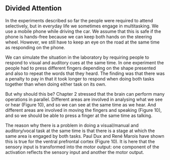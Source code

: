 ## Divided Attention

In the experiments described so far the people were required to attend selectively, but in everyday life we sometimes engage in multitasking. We use a mobile phone while driving the car. We assume that this is safe if the phone is hands-free because we can keep both hands on the steering wheel. However, we still have to keep an eye on the road at the same time as responding on the phone.

We can simulate the situation in the laboratory by requiring people to respond to visual and auditory cues at the same time. In one experiment the people had to press different fingers depending on the shape presented and also to repeat the words that they heard. The finding was that there was a penalty to pay in that it took longer to respond when doing both tasks together than when doing either task on its own.

But why should this be? Chapter 2 stressed that the brain can perform many operations in parallel. Different areas are involved in analysing what we see or hear (Figure 10), and so we can see at the same time as we hear. And different areas are involved in moving the fingers and speaking (Figure 10), and so we should be able to press a finger at the same time as talking.

The reason why there is a problem in doing a visual/manual and auditory/vocal task at the same time is that there is a stage at which the same area is engaged by both tasks. Paul Dux and René Marois have shown this is true for the ventral prefrontal cortex (Figure 10). It is here that the sensory input is transformed into the motor output: one component of the activation reflects the sensory input and another the motor output.